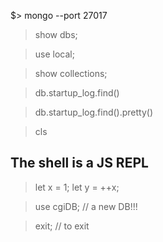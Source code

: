 $> mongo --port 27017

> show dbs;

> use local;

> show collections;

> db.startup_log.find()

> db.startup_log.find().pretty()

> cls

## The shell is a JS REPL
> let x = 1;
> let y = ++x;

> use cgiDB; // a new DB!!!

> exit; // to exit